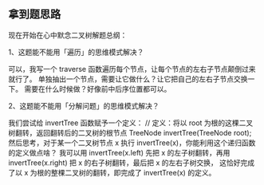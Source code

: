 ## 拿到题思路
 现在开始在心中默念二叉树解题总纲：
 <p>
 1、这题能不能用「遍历」的思维模式解决？

 可以，我写一个 traverse 函数遍历每个节点，让每个节点的左右子节点颠倒过来就行了。
 单独抽出一个节点，需要让它做什么？让它把自己的左右子节点交换一下。
 需要在什么时候做？好像前中后序位置都可以。
 <p>
 2、这题能不能用「分解问题」的思维模式解决？

 我们尝试给 invertTree 函数赋予一个定义：
 // 定义：将以 root 为根的这棵二叉树翻转，返回翻转后的二叉树的根节点
 TreeNode invertTree(TreeNode root);
 然后思考，对于某一个二叉树节点 x 执行 invertTree(x)，你能利用这个递归函数的定义做点啥？
 我可以用 invertTree(x.left) 先把 x 的左子树翻转，再用 invertTree(x.right) 把 x 的右子树翻转，最后把 x 的左右子树交换，
 这恰好完成了以 x 为根的整棵二叉树的翻转，即完成了 invertTree(x) 的定义。